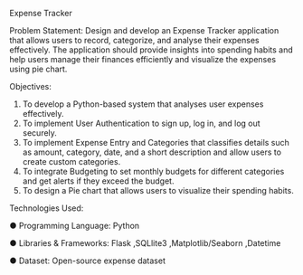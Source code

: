 Expense Tracker

Problem Statement:
Design and develop an Expense Tracker application that allows users to record, categorize, and analyse their expenses effectively.
The application should provide insights into spending habits and help users manage their finances efficiently and visualize the expenses using pie chart.

Objectives:
1.	To develop a Python-based system that analyses user expenses effectively.
2.	To implement User Authentication to sign up, log in, and log out securely.
3.	To implement Expense Entry and Categories that classifies details such as amount, category, date, and a short description and allow users to create custom categories.
4.	To integrate Budgeting to set monthly budgets for different categories and get alerts if they exceed the budget.
5.	To design a Pie chart that allows users to visualize their spending habits.
   
Technologies Used:

●	Programming Language: Python

●	Libraries & Frameworks: Flask ,SQLlite3 ,Matplotlib/Seaborn ,Datetime

●	Dataset: Open-source expense dataset
